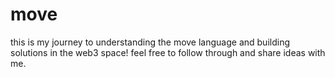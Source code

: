 # move
this is my journey to understanding the move language and building solutions in the web3 space!
feel free to follow through and share ideas with me.
